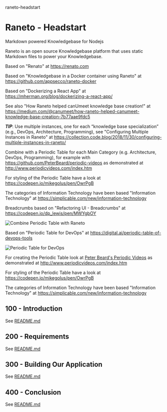 raneto-headstart
# Raneto - Headstart

Markdown powered Knowledgebase for Nodejs

Raneto is an open source Knowledgebase platform that uses static Markdown files to power your Knowledgebase.

Based on "Renato" at https://renato.com

Based on "Knowledgebase in a Docker container using Raneto" at https://github.com/appsecco/raneto-docker

Based on "Dockerizing a React App" at https://mherman.org/blog/dockerizing-a-react-app/

See also "How Raneto helped canUmeet knowledge base creation!" at https://medium.com/@canumeet/how-raneto-helped-canumeet-knowledge-base-creation-7b77aae9fdc5

***TIP***: Use multiple instances, one for each “knowledge base specialization” (e.g., DevOps, Architecture, Programming), 
see "Configuring Multiple Instances in Raneto" at https://collection.code.blog/2018/11/30/configuring-multiple-instances-in-raneto/

Combine with a Periodic Table for each Main Category (e.g. Architecture, DevOps, Programming), for example with https://github.com/PeterBeard/periodic-videos as demonstrated at http://www.periodicvideos.com/index.htm

For styling of the Periodic Table have a look at https://codepen.io/mikegolus/pen/OwrPgB

The categories of Information Technology have been based "Information Technology" at https://simplicable.com/new/information-technology

Breadcrumbs based on "Refactoring UI - Breadcrumbs" at https://codepen.io/dp_lewis/pen/MWYgbOY

![Combine Periodic Table with Raneto](https://user-images.githubusercontent.com/1499433/162425764-d69e29dd-dc1f-47ad-87e7-b7c830a3fc71.png)

Based on "Periodic Table for DevOps" at https://digital.ai/periodic-table-of-devops-tools

![Periodic Table for DevOps](https://user-images.githubusercontent.com/1499433/162426126-29cce62a-f504-4d5b-b645-3404b9370359.png)

For creating the Periodic Table look at [Peter Beard's Periodic Videos](https://github.com/PeterBeard/periodic-videos) as demonstrated at http://www.periodicvideos.com/index.htm

For styling of the Periodic Table have a look at https://codepen.io/mikegolus/pen/OwrPgB

The categories of Information Technology have been based "Information Technology" at https://simplicable.com/new/information-technology

## 100 - Introduction

See [README.md](./100/README.md)

## 200 - Requirements

See [README.md](./200/README.md)

## 300 - Building Our Application

See [README.md](./300/README.md)

## 400 - Conclusion

See [README.md](./400/README.md)
